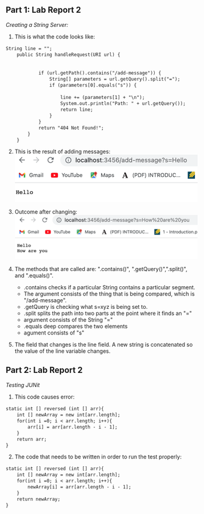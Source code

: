 ## Part 1: Lab Report 2
_Creating a String Server:_ 

1) This is what the code looks like: 
```   
String line = "";
    public String handleRequest(URI url) {


            if (url.getPath().contains("/add-message")) {
                String[] parameters = url.getQuery().split("=");
                if (parameters[0].equals("s")) {

                    line += (parameters[1] + "\n");
                    System.out.println("Path: " + url.getQuery());
                    return line;
                }
            }
            return "404 Not Found!";
        }
    }
 ```
 2) This is the result of adding messages: ![Image](outcome.png) 
 3) Outcome after changing: ![Image](outcome2.png)
 4) The methods that are called are: ".contains()", ".getQuery()",".split()", and ".equals()".
    * .contains checks if a particular String contains a particular segment.
    * The argument consists of the thing that is being compared, which is "/add-message". 
    * .getQuery is checking what s=xyz is being set to.
    * .split splits the path into two parts at the point where it finds an "="
    * argument consists of the String "="
    * .equals deep compares the two elements 
    * agument consists of "s"

5) The field that changes is the line field. A new string is concatenated so the value of the line variable changes.

## Part 2: Lab Report 2
_Testing JUNit_
1) This code causes error: 
```
static int [] reversed (int [] arr){
    int [] newArray = new int[arr.length];
    for(int i =0; i < arr.length; i++){
        arr[i] = arr[arr.length - i - 1];
    }
    return arr;
}
```
2) The code that needs to be written in order to run the test properly:
```
static int [] reversed (int [] arr){
    int [] newArray = new int[arr.length];
    for(int i =0; i < arr.length; i++){
        newArray[i] = arr[arr.length - i - 1];
    }
    return newArray;
}
```
